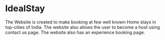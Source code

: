 # IdealStay
The Website is created to make booking at few well known Home stays in top-cities of India. 
The website also allows the user to become a host using contact us page. 
The website also has an experience booking page.
